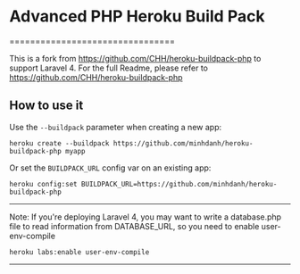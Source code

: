 # Advanced PHP Heroku Build Pack
================================

This is a fork from https://github.com/CHH/heroku-buildpack-php to support Laravel 4.
For the full Readme, please refer to https://github.com/CHH/heroku-buildpack-php

## How to use it

Use the `--buildpack` parameter when creating a new app:

    heroku create --buildpack https://github.com/minhdanh/heroku-buildpack-php myapp

Or set the `BUILDPACK_URL` config var on an existing app:

    heroku config:set BUILDPACK_URL=https://github.com/minhdanh/heroku-buildpack-php
    
* * *
Note: If you're deploying Laravel 4, you may want to write a database.php file to read information from DATABASE_URL, so you need to enable user-env-compile
    
    heroku labs:enable user-env-compile

* * *
